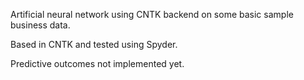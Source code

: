 Artificial neural network using CNTK backend on some basic sample business data.

Based in CNTK and tested using Spyder.

Predictive outcomes not implemented yet.
